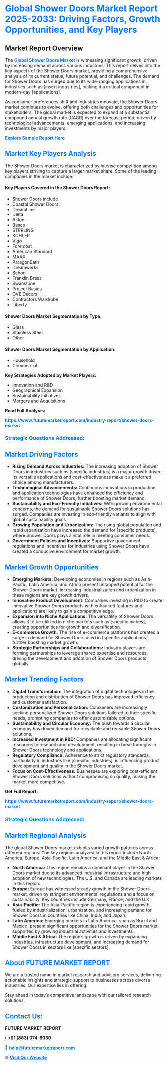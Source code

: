 <h1 style="color: #007BFF;">Global Shower Doors Market Report 2025-2033: Driving Factors, Growth Opportunities, and Key Players</h1>

<section id="overview">
<h2>Market Report Overview</h2>
<p>The <a href="https://www.futuremarketreport.com/industry-report/shower-doors-market" style="color: #007BFF; text-decoration: none;"><strong>Global Shower Doors Market</strong></a> is witnessing significant growth, driven by increasing demand across various industries. This report delves into the key aspects of the Shower Doors market, providing a comprehensive analysis of its current status, future potential, and challenges. The demand for Shower Doors has surged due to its wide-ranging applications in industries such as [insert industries], making it a critical component in modern-day [applications].</p>
<p>As consumer preferences shift and industries innovate, the Shower Doors market continues to evolve, offering both challenges and opportunities for stakeholders. The global market is expected to expand at a substantial compound annual growth rate (CAGR) over the forecast period, driven by technological advancements, emerging applications, and increasing investments by major players.</p>
</section>

<section id="overview">
<p><a href="https://www.futuremarketreport.com/request-sample/reportId=98695" style="color: #007BFF; text-decoration: none;"><strong>Explore Sample Report Here</strong></a></p>
</section>

<section id="key-players">
<h2 style="color: #007BFF;">Market Key Players Analysis</h2>
<p>The Shower Doors market is characterized by intense competition among key players striving to capture a larger market share. Some of the leading companies in the market include:</p>
<h4>Key Players Covered in the Shower Doors Report:</h4>
<ul><li>Shower Doors include</li><li>Coastal Shower Doors</li><li>DreamLine</li><li>Delta</li><li>Aston</li><li>Basco</li><li>STERLING</li><li>KOHLER</li><li>Vigo</li><li>Foremost</li><li>American Standard</li><li>MAAX</li><li>ParagonBath</li><li>Dreamwerks</li><li>Schon</li><li>Franklin Brass</li><li>Swanstone</li><li>Project Basics</li><li>OVE Decors</li><li>Contractors Wardrobe</li><li>Liberty</li></ul>
<h4>Shower Doors Market Segmentation by Type:</h4>
<ul><li>Glass</li><li>Stainless Steel</li><li>Other</li></ul>

<h4>Shower Doors Market Segmentation by Application:</h4>
<ul><li>Household</li><li>Commercial</li></ul>
<p><strong>Key Strategies Adopted by Market Players:</strong></p>
<ul>
<li>Innovation and R&D</li>
<li>Geographical Expansion</li>
<li>Sustainability Initiatives</li>
<li>Mergers and Acquisitions</li>
</ul>
</section>

<section>
<p><strong>Read Full Analysis: </strong></p><a href="https://www.futuremarketreport.com/industry-report/shower-doors-market" style="color: #007BFF; text-decoration: none;"><strong>https://www.futuremarketreport.com/industry-report/shower-doors-market</strong></a>
<h3 style="color: #007BFF;">Strategic Questions Addressed:</h3>
</section>

<section id="driving-factors">
<h2 style="color: #007BFF;">Market Driving Factors</h2>
<ul>
<li><strong>Rising Demand Across Industries:</strong> The increasing adoption of Shower Doors in industries such as [specific industries] is a major growth driver. Its versatile applications and cost-effectiveness make it a preferred choice among manufacturers.</li>
<li><strong>Technological Advancements:</strong> Continuous innovations in production and application technologies have enhanced the efficiency and performance of Shower Doors, further boosting market demand.</li>
<li><strong>Sustainability and Eco-Friendly Initiatives:</strong> With growing environmental concerns, the demand for sustainable Shower Doors solutions has surged. Companies are investing in eco-friendly variants to align with global sustainability goals.</li>
<li><strong>Growing Population and Urbanization:</strong> The rising global population and rapid urbanization have increased the demand for [specific products], where Shower Doors plays a vital role in meeting consumer needs.</li>
<li><strong>Government Policies and Incentives:</strong> Supportive government regulations and incentives for industries using Shower Doors have created a conducive environment for market growth.</li>
</ul>
</section>

<section id="growth-opportunities">
<h2 style="color: #007BFF;">Market Growth Opportunities</h2>
<ul>
<li><strong>Emerging Markets:</strong> Developing economies in regions such as Asia-Pacific, Latin America, and Africa present untapped potential for the Shower Doors market. Increasing industrialization and urbanization in these regions are key growth drivers.</li>
<li><strong>Innovative Product Development:</strong> Companies investing in R&D to create innovative Shower Doors products with enhanced features and applications are likely to gain a competitive edge.</li>
<li><strong>Expansion into Niche Applications:</strong> The versatility of Shower Doors allows it to be utilized in niche markets such as [specific niches], creating opportunities for growth and diversification.</li>
<li><strong>E-commerce Growth:</strong> The rise of e-commerce platforms has created a surge in demand for Shower Doors used in [specific applications], further boosting market growth.</li>
<li><strong>Strategic Partnerships and Collaborations:</strong> Industry players are forming partnerships to leverage shared expertise and resources, driving the development and adoption of Shower Doors products globally.</li>
</ul>
</section>

<section id="trending-factors">
<h2 style="color: #007BFF;">Market Trending Factors</h2>
<ul>
<li><strong>Digital Transformation:</strong> The integration of digital technologies in the production and distribution of Shower Doors has improved efficiency and customer satisfaction.</li>
<li><strong>Customization and Personalization:</strong> Consumers are increasingly seeking personalized Shower Doors solutions tailored to their specific needs, prompting companies to offer customizable options.</li>
<li><strong>Sustainability and Circular Economy:</strong> The push towards a circular economy has driven demand for recyclable and reusable Shower Doors solutions.</li>
<li><strong>Increased Investment in R&D:</strong> Companies are allocating significant resources to research and development, resulting in breakthroughs in Shower Doors technology and applications.</li>
<li><strong>Regulatory Compliance:</strong> Adherence to strict regulatory standards, particularly in industries like [specific industries], is influencing product development and quality in the Shower Doors market.</li>
<li><strong>Focus on Cost-Effectiveness:</strong> Businesses are exploring cost-efficient Shower Doors solutions without compromising on quality, making the market more competitive.</li>
</ul>
</section>

<section>
<p><strong>Get Full Report: </strong></p><a href="https://www.futuremarketreport.com/industry-report/shower-doors-market" style="color: #007BFF; text-decoration: none;"><strong>https://www.futuremarketreport.com/industry-report/shower-doors-market</strong></a>
<h3 style="color: #007BFF;">Strategic Questions Addressed:</h3>
</section>


<section id="regional-analysis">
<h2 style="color: #007BFF;">Market Regional Analysis</h2>
<p>The global Shower Doors market exhibits varied growth patterns across different regions. The key regions analyzed in this report include North America, Europe, Asia-Pacific, Latin America, and the Middle East & Africa:</p>
<ul>
<li><strong>North America:</strong> This region remains a dominant player in the Shower Doors market due to its advanced industrial infrastructure and high adoption of new technologies. The U.S. and Canada are leading markets in this region.</li>
<li><strong>Europe:</strong> Europe has witnessed steady growth in the Shower Doors market, driven by stringent environmental regulations and a focus on sustainability. Key countries include Germany, France, and the U.K.</li>
<li><strong>Asia-Pacific:</strong> The Asia-Pacific region is experiencing rapid growth, fueled by industrialization, urbanization, and increasing demand for Shower Doors in countries like China, India, and Japan.</li>
<li><strong>Latin America:</strong> Emerging markets in Latin America, such as Brazil and Mexico, present significant opportunities for the Shower Doors market, supported by growing industrial activities and investments.</li>
<li><strong>Middle East & Africa:</strong> The region’s growth is driven by expanding industries, infrastructure development, and increasing demand for Shower Doors in sectors like [specific sectors].</li>
</ul>
</section>

<footer>
<h2 style="color: #007BFF;">About FUTURE MARKET REPORT</h2>
<p>We are a trusted name in market research and advisory services, delivering actionable insights and strategic support to businesses across diverse industries. Our expertise lies in offering:</p>

<p>Stay ahead in today’s competitive landscape with our tailored research solutions.</p>

<h2 style="color: #007BFF;">Contact Us:</h2>
<p><strong>FUTURE MARKET REPORT</strong></p>
<p>📞 <strong>+91 (883) 074-8030</strong></p>
<p>📧 <strong><a href="mailto:help@futuremarketreport.com" style="color: #007BFF;">help@futuremarketreport.com</a></strong></p>
<p>🌐 <strong><a href="https://www.futuremarketreport.com/" style="color: #007BFF;">Visit Our Website</a></strong></p>
</footer>